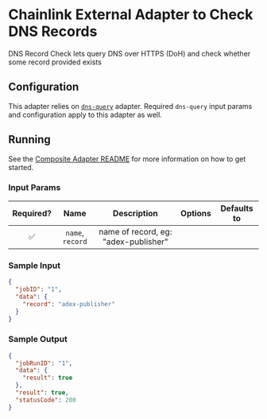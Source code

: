 # Chainlink External Adapter to Check DNS Records

DNS Record Check lets query DNS over HTTPS (DoH) and check whether some record provided exists

## Configuration

This adapter relies on [`dns-query`](../../dns-query/README.md) adapter. Required `dns-query` input params and configuration apply to this adapter as well.

## Running

See the [Composite Adapter README](../README.md) for more information on how to get started.

### Input Params

| Required? |       Name       |             Description              | Options | Defaults to |
| :-------: | :--------------: | :----------------------------------: | :-----: | :---------: |
|    ✅     | `name`, `record` | name of record, eg: "adex-publisher" |         |             |

### Sample Input

```json
{
  "jobID": "1",
  "data": {
    "record": "adex-publisher"
  }
}
```

### Sample Output

```json
{
  "jobRunID": "1",
  "data": {
    "result": true
  },
  "result": true,
  "statusCode": 200
}
```
